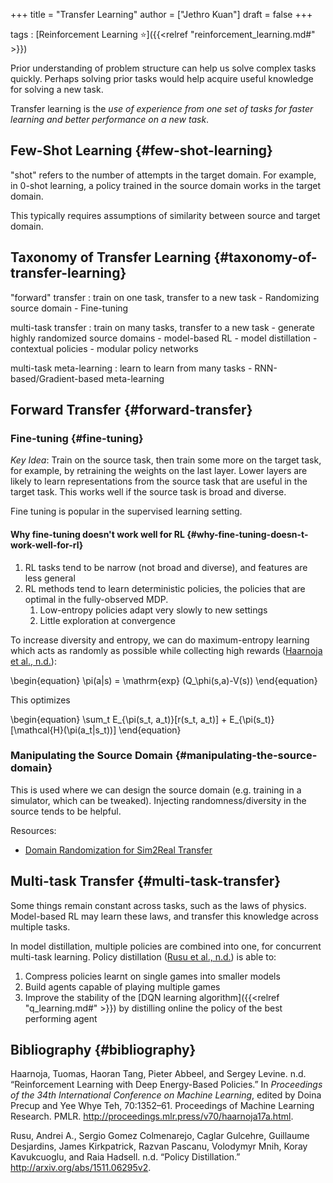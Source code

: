 +++
title = "Transfer Learning"
author = ["Jethro Kuan"]
draft = false
+++

tags
: [Reinforcement Learning ⭐]({{<relref "reinforcement_learning.md#" >}})

Prior understanding of problem structure can help us solve complex
tasks quickly. Perhaps solving prior tasks would help acquire useful
knowledge for solving a new task.

Transfer learning is the _use of experience from one set of tasks for
faster learning and better performance on a new task_.


## Few-Shot Learning {#few-shot-learning}

"shot" refers to the number of attempts in the target domain. For
example, in 0-shot learning, a policy trained in the source domain
works in the target domain.

This typically requires assumptions of similarity between source and
target domain.


## Taxonomy of Transfer Learning {#taxonomy-of-transfer-learning}

"forward" transfer
: train on one task, transfer to a new task
    -   Randomizing source domain
    -   Fine-tuning

multi-task transfer
: train on many tasks, transfer to a new task
    -   generate highly randomized source domains
    -   model-based RL
    -   model distillation
    -   contextual policies
    -   modular policy networks

multi-task meta-learning
: learn to learn from many tasks
    -   RNN-based/Gradient-based meta-learning


## Forward Transfer {#forward-transfer}


### Fine-tuning {#fine-tuning}

_Key Idea_: Train on the source task, then train some more on the target
task, for example, by retraining the weights on the last layer. Lower
layers are likely to learn representations from the source task that
are useful in the target task. This works well if the source task is
broad and diverse.

Fine tuning is popular in the supervised learning setting.


#### Why fine-tuning doesn't work well for RL {#why-fine-tuning-doesn-t-work-well-for-rl}

1.  RL tasks tend to be narrow (not broad and diverse), and features
    are less general
2.  RL methods tend to learn deterministic policies, the policies that
    are optimal in the fully-observed MDP.
    1.  Low-entropy policies adapt very slowly to new settings
    2.  Little exploration at convergence

To increase diversity and entropy, we can do maximum-entropy learning
which acts as randomly as possible while collecting high rewards ([Haarnoja et al., n.d.](#orgf773a01)):

\begin{equation}
  \pi(a|s) = \mathrm{exp} (Q\_\phi(s,a)-V(s))
\end{equation}

This optimizes

\begin{equation}
  \sum\_t E\_{\pi(s\_t, a\_t)}[r(s\_t, a\_t)] + E\_{\pi(s\_t)}[\mathcal{H}(\pi(a\_t|s\_t))]
\end{equation}


### Manipulating the Source Domain {#manipulating-the-source-domain}

This is used where we can design the source domain (e.g. training in a
simulator, which can be tweaked). Injecting randomness/diversity in
the source tends to be helpful.

Resources:

-   [Domain Randomization for Sim2Real Transfer](https://lilianweng.github.io/lil-log/2019/05/05/domain-randomization.html)


## Multi-task Transfer {#multi-task-transfer}

Some things remain constant across tasks, such as the laws of physics.
Model-based RL may learn these laws, and transfer this knowledge
across multiple tasks.

In model distillation, multiple policies are combined into one, for
concurrent multi-task learning. Policy distillation
([Rusu et al., n.d.](#org2ee8d95)) is able to:

1.  Compress policies learnt on single games into smaller models
2.  Build agents capable of playing multiple games
3.  Improve the stability of the [DQN learning algorithm]({{<relref "q_learning.md#" >}}) by distilling
    online the policy of the best performing agent


## Bibliography {#bibliography}

<a id="orgf773a01"></a>Haarnoja, Tuomas, Haoran Tang, Pieter Abbeel, and Sergey Levine. n.d. “Reinforcement Learning with Deep Energy-Based Policies.” In _Proceedings of the 34th International Conference on Machine Learning_, edited by Doina Precup and Yee Whye Teh, 70:1352–61. Proceedings of Machine Learning Research. PMLR. <http://proceedings.mlr.press/v70/haarnoja17a.html>.

<a id="org2ee8d95"></a>Rusu, Andrei A., Sergio Gomez Colmenarejo, Caglar Gulcehre, Guillaume Desjardins, James Kirkpatrick, Razvan Pascanu, Volodymyr Mnih, Koray Kavukcuoglu, and Raia Hadsell. n.d. “Policy Distillation.” <http://arxiv.org/abs/1511.06295v2>.